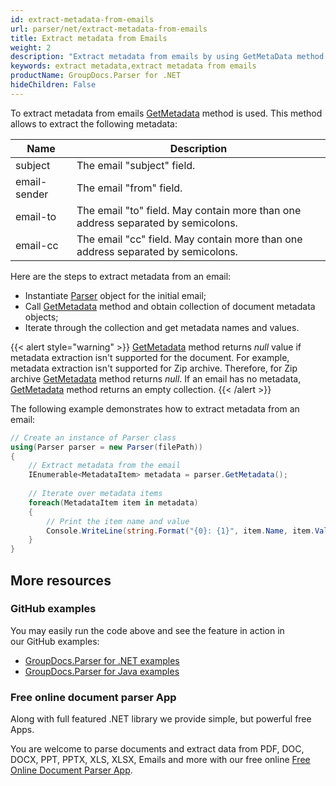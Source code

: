 ```yaml
---
id: extract-metadata-from-emails
url: parser/net/extract-metadata-from-emails
title: Extract metadata from Emails
weight: 2
description: "Extract metadata from emails by using GetMetaData method."
keywords: extract metadata,extract metadata from emails
productName: GroupDocs.Parser for .NET
hideChildren: False
---
```

To extract metadata from emails [GetMetadata](https://apireference.groupdocs.com/net/parser/groupdocs.parser/parser/methods/getmetadata) method is used. This method allows to extract the following metadata:

| Name | Description |
| --- | --- |
| subject | The email "subject" field. |
| email-sender | The email "from" field. |
| email-to | The email "to" field. May contain more than one address separated by semicolons. |
| email-cc | The email "cc" field. May contain more than one address separated by semicolons. |

Here are the steps to extract metadata from an email:

*   Instantiate [Parser](https://apireference.groupdocs.com/net/parser/groupdocs.parser/parser) object for the initial email;
*   Call [GetMetadata](https://apireference.groupdocs.com/net/parser/groupdocs.parser/parser/methods/getmetadata) method and obtain collection of document metadata objects;
*   Iterate through the collection and get metadata names and values.

{{< alert style="warning" >}}
[GetMetadata](https://apireference.groupdocs.com/net/parser/groupdocs.parser/parser/methods/getmetadata) method returns *null* value if metadata extraction isn't supported for the document. For example, metadata extraction isn't supported for Zip archive. Therefore, for Zip archive [GetMetadata](https://apireference.groupdocs.com/net/parser/groupdocs.parser/parser/methods/getmetadata) method returns *null*. If an email has no metadata, [GetMetadata](https://apireference.groupdocs.com/net/parser/groupdocs.parser/parser/methods/getmetadata) method returns an empty collection.
{{< /alert >}}

The following example demonstrates how to extract metadata from an email:

```csharp
// Create an instance of Parser class
using(Parser parser = new Parser(filePath))
{
    // Extract metadata from the email
    IEnumerable<MetadataItem> metadata = parser.GetMetadata();
 
    // Iterate over metadata items
    foreach(MetadataItem item in metadata)
    {
        // Print the item name and value
        Console.WriteLine(string.Format("{0}: {1}", item.Name, item.Value));
    }
}
```

## More resources

### GitHub examples

You may easily run the code above and see the feature in action in our GitHub examples:

*   [GroupDocs.Parser for .NET examples](https://github.com/groupdocs-parser/GroupDocs.Parser-for-.NET)    
*   [GroupDocs.Parser for Java examples](https://github.com/groupdocs-parser/GroupDocs.Parser-for-Java)    

### Free online document parser App

Along with full featured .NET library we provide simple, but powerful free Apps.

You are welcome to parse documents and extract data from PDF, DOC, DOCX, PPT, PPTX, XLS, XLSX, Emails and more with our free online [Free Online Document Parser App](https://products.groupdocs.app/parser).